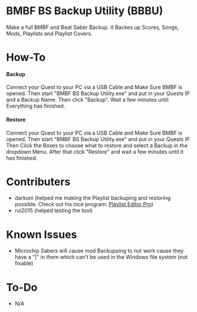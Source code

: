 # BMBF BS Backup Utility (BBBU)
Make a full BMBF and Beat Saber Backup. It Backes up Scores, Songs, Mods, Playlists and Playlist Covers.
# How-To
#### Backup
Connect your Quest to your PC via a USB Cable and Make Sure BMBF is opened. Then start "BMBF BS Backup Utility.exe" and put in your Quests IP and a Backup Name. Then click "Backup". Wait a few minutes until Everything has finished.
#### Restore
Connect your Quest to your PC via a USB Cable and Make Sure BMBF is opened. Then start "BMBF BS Backup Utility.exe" and put in your Quests IP. Then Click the Boxes to choose what to restore and select a Backup in the dropdown Menu. After that click "Restore" and wait a few minutes until it has finished.
# Contributers
- darkuni (helped me making the Playlist backuping and restoring possible. Check out his nice program: [Playlist Editor Pro](https://beatsaberquest.com/bmbf/my-tools/playlist-editor-pro/#:~:text=Playlist%20Editor%20Pro%20is%20a,details%20and%20download%20it%20here.))
- rui2015 (helped testing the tool)
# Known Issues
- Microchip Sabers will cause mod Backupping to not work cause they have a "|" in them which can't be used in the Windows file system (not fixable)
# To-Do
- N/A
